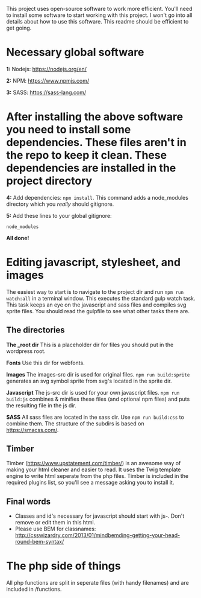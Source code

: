 This project uses open-source software to work more efficient. You'll need to install some software to start working with this project. I won't go into all details about how to use this software. This readme should be efficient to get going.

# Necessary global software

**1:** Nodejs: <https://nodejs.org/en/>

**2:** NPM: <https://www.npmjs.com/>

**3:** SASS: <https://sass-lang.com/>

# After installing the above software you need to install some dependencies. These files aren't in the repo to keep it clean. These dependencies are installed in the project directory

**4:** Add dependencies: `npm install`. This command adds a node_modules directory which you _really_ should gitignore.

**5:** Add these lines to your global gitignore:

```
node_modules
```

**All done!**

# Editing javascript, stylesheet, and images

The easiest way to start is to navigate to the project dir and run `npm run watch:all` in a terminal window. This executes the standard gulp watch task. This task keeps an eye on the javascript and sass files and compiles svg sprite files. You should read the gulpfile to see what other tasks there are.

## The directories

**The _root dir** This is a placeholder dir for files you should put in the wordpress root.

**Fonts** Use this dir for webfonts.

**Images** The images-src dir is used for original files. `npm run build:sprite` generates an svg symbol sprite from svg's located in the sprite dir.

**Javascript** The js-src dir is used for your own javascript files. `npm run build:js` combines & minifies these files (and optional npm files) and puts the resulting file in the js dir.

**SASS** All sass files are located in the sass dir. Use `npm run build:css` to combine them. The structure of the subdirs is based on <https://smacss.com/>.

## Timber

Timber (<https://www.upstatement.com/timber/>) is an awesome way of making your html cleaner and easier to read. It uses the Twig template engine to write html seperate from the php files. Timber is included in the required plugins list, so you'll see a message asking you to install it.

## Final words

- Classes and id's necessary for javascript should start with js-. Don't remove or edit them in this html.
- Please use BEM for classnames: <http://csswizardry.com/2013/01/mindbemding-getting-your-head-round-bem-syntax/>

# The php side of things

All php functions are split in seperate files (with handy filenames) and are included in /functions.
